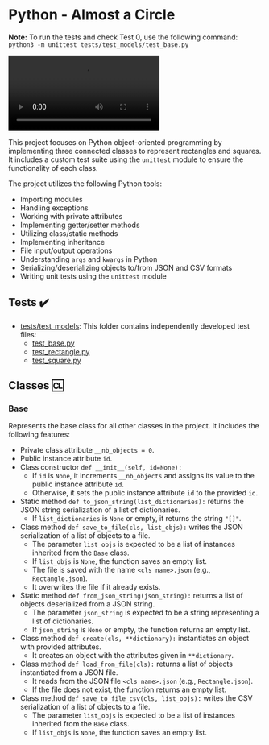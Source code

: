 # Python - Almost a Circle

**Note:** To run the tests and check Test 0, use the following command: `python3 -m unittest tests/test_models/test_base.py`

![Circle](https://s3.amazonaws.com/intranet-projects-files/holbertonschool-higher-level_programming+/331/giphy.mp4)

This project focuses on Python object-oriented programming by implementing three connected classes to represent rectangles and squares. It includes a custom test suite using the `unittest` module to ensure the functionality of each class.

The project utilizes the following Python tools:
* Importing modules
* Handling exceptions
* Working with private attributes
* Implementing getter/setter methods
* Utilizing class/static methods
* Implementing inheritance
* File input/output operations
* Understanding `args` and `kwargs` in Python
* Serializing/deserializing objects to/from JSON and CSV formats
* Writing unit tests using the `unittest` module

## Tests :heavy_check_mark:

* [tests/test_models](./tests/test_models): This folder contains independently developed test files:
  * [test_base.py](./tests/test_models/test_base.py)
  * [test_rectangle.py](./tests/test_models/test_rectangle.py)
  * [test_square.py](./tests/test_models/test_square.py)

## Classes :cl:

### Base
Represents the base class for all other classes in the project. It includes the following features:

* Private class attribute `__nb_objects = 0`.
* Public instance attribute `id`.
* Class constructor `def __init__(self, id=None):`
  * If `id` is `None`, it increments `__nb_objects` and assigns its value to the public instance attribute `id`.
  * Otherwise, it sets the public instance attribute `id` to the provided `id`.
* Static method `def to_json_string(list_dictionaries):` returns the JSON string serialization of a list of dictionaries.
  * If `list_dictionaries` is `None` or empty, it returns the string `"[]"`.
* Class method `def save_to_file(cls, list_objs):` writes the JSON serialization of a list of objects to a file.
  * The parameter `list_objs` is expected to be a list of instances inherited from the `Base` class.
  * If `list_objs` is `None`, the function saves an empty list.
  * The file is saved with the name `<cls name>.json` (e.g., `Rectangle.json`).
  * It overwrites the file if it already exists.
* Static method `def from_json_string(json_string):` returns a list of objects deserialized from a JSON string.
  * The parameter `json_string` is expected to be a string representing a list of dictionaries.
  * If `json_string` is `None` or empty, the function returns an empty list.
* Class method `def create(cls, **dictionary):` instantiates an object with provided attributes.
  * It creates an object with the attributes given in `**dictionary`.
* Class method `def load_from_file(cls):` returns a list of objects instantiated from a JSON file.
  * It reads from the JSON file `<cls name>.json` (e.g., `Rectangle.json`).
  * If the file does not exist, the function returns an empty list.
* Class method `def save_to_file_csv(cls, list_objs):` writes the CSV serialization of a list of objects to a file.
  * The parameter `list_objs` is expected to be a list of instances inherited from the `Base` class.
  * If `list_objs` is `None`, the function saves an empty list.
  